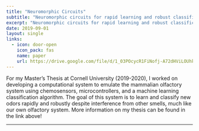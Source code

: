 ```yaml
---
title: "Neuromorphic Circuits"
subtitle: "Neuromorphic circuits for rapid learning and robust classification of olfactory signals"
excerpt: "Neuromorphic circuits for rapid learning and robust classification of olfactory signals"
date: 2019-09-01
layout: single
links:
  - icon: door-open
    icon_pack: fas
    name: paper
    url: https://drive.google.com/file/d/1_03POcycR1FiNofj-A72dHViLOUhkIgr/view?usp=sharing
---
```


For my Master’s Thesis at Cornell University (2019-2020), I worked on developing a computational system to emulate the mammalian olfactory system using chemosensors, microcontrollers, and a machine learning classification algorithm. The goal of this system is to learn and classify new odors rapidly and robustly despite interference from other smells, much like our own olfactory system. More information on my thesis can be found in the link above!

---